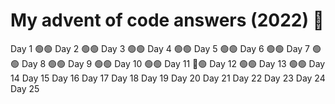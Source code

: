 # My advent of code answers (2022) 🎄

Day 1 🟢🟢
Day 2 🟢🟢
Day 3 🟢🟢
Day 4 🟢🟢
Day 5 🟢🟢
Day 6 🟢🟢
Day 7 🟢🟢
Day 8 🟢🟢
Day 9 🟢🟢
Day 10 🟢🟢
Day 11 🔴🟢
Day 12 🟢🟢
Day 13 🟢🟢
Day 14
Day 15
Day 16
Day 17
Day 18
Day 19
Day 20
Day 21
Day 22
Day 23
Day 24
Day 25
